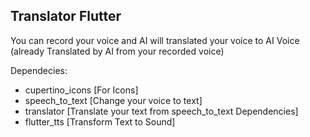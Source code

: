 ## Translator Flutter

You can record your voice and AI will translated your voice to AI Voice (already Translated by AI from your recorded voice)

Dependecies:
 - cupertino_icons [For Icons]
 - speech_to_text [Change your voice to text]
 - translator [Translate your text from speech_to_text Dependencies]
 - flutter_tts [Transform Text to Sound] 
